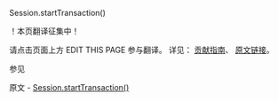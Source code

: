  Session.startTransaction()

 ！本页翻译征集中！

请点击页面上方 EDIT THIS PAGE 参与翻译。
详见：
[贡献指南]( https://github.com/whaleal/MongoDB-Manual-zh/blob/master/CONTRIBUTING.md )、
[原文链接](  https://docs.mongodb.com/manual/reference/method/Session.startTransaction/  )。

 参见

原文 - [Session.startTransaction()]( https://docs.mongodb.com/manual/reference/method/Session.startTransaction/ )

